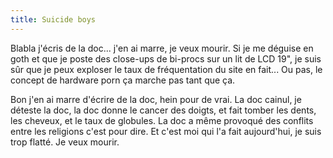 ```yaml
---
title: Suicide boys
---
```


Blabla j'écris de la doc... j'en ai marre, je veux mourir. Si je me déguise en
goth et que je poste des close-ups de bi-procs sur un lit de LCD 19", je suis
sûr que je peux exploser le taux de fréquentation du site en fait... Ou pas,
le concept de hardware porn ça marche pas tant que ça.

Bon j'en ai marre d'écrire de la doc, hein pour de vrai. La doc cainul, je
déteste la doc, la doc donne le cancer des doigts, et fait tomber les dents,
les cheveux, et le taux de globules. La doc a même provoqué des conflits entre
les religions c'est pour dire. Et c'est moi qui l'a fait aujourd'hui, je suis
trop flatté. Je veux mourir.

